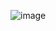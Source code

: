 ![image](https://user-images.githubusercontent.com/116494217/204468370-0f6170c2-063b-4cc2-83a1-a5031b317757.png)
